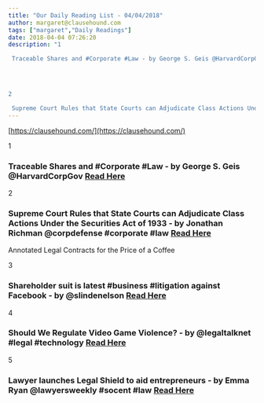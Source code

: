 ```yaml
---
title: "Our Daily Reading List - 04/04/2018"
author: margaret@clausehound.com
tags: ["margaret","Daily Readings"]
date: 2018-04-04 07:26:20
description: "1

 Traceable Shares and #Corporate #Law - by George S. Geis @HarvardCorpGov  Read Here

 


2

 Supreme Court Rules that State Courts can Adjudicate Class Actions Under the Securities Act of 1933..."
---
```


[https://clausehound.com/](https://clausehound.com/)

1

###  Traceable Shares and #Corporate #Law - by George S. Geis @HarvardCorpGov  [Read Here](https://corpgov.law.harvard.edu/2018/03/23/traceable-shares-and-corporate-law/)

 

2

###  Supreme Court Rules that State Courts can Adjudicate Class Actions Under the Securities Act of 1933 - by Jonathan Richman @corpdefense #corporate #law [Read Here](https://www.corporatedefensedisputes.com/2018/03/supreme-court-rules-that-state-courts-can-adjudicate-class-actions-under-the-securities-act-of-1933/)

Annotated Legal Contracts
for the Price of a Coffee

3

###  Shareholder suit is latest #business #litigation against Facebook - by @slindenelson  [Read Here](https://www.slindenelson.com/blog/2018/03/shareholder-suit-is-latest-business-litigation-against-facebook.shtml)

 

4

###  Should We Regulate Video Game Violence? - by @legaltalknet #legal #technology [Read Here](https://legaltalknetwork.com/podcasts/lawyer-2-lawyer/2018/03/should-we-regulate-video-game-violence/)

 

5

###  Lawyer launches Legal Shield to aid entrepreneurs - by Emma Ryan @lawyersweekly #socent #law [Read Here](https://www.lawyersweekly.com.au/sme-law/22990-lawyer-launches-legal-shield-to-aid-entrepreneurs)

 